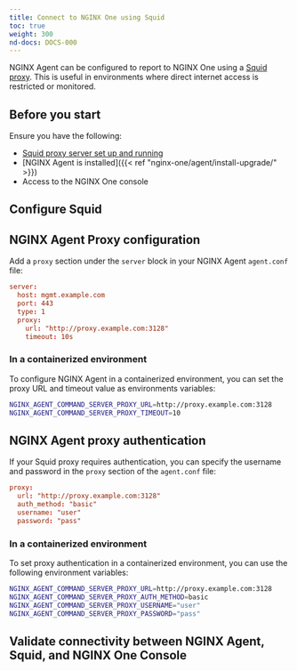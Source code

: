 ```yaml
---
title: Connect to NGINX One using Squid
toc: true
weight: 300
nd-docs: DOCS-000
---
```


NGINX Agent can be configured to report to NGINX One using a [Squid proxy](https://www.squid-cache.org/). This is useful in environments where direct internet access is restricted or monitored.

## Before you start

Ensure you have the following:

- [Squid proxy server set up and running](https://wiki.squid-cache.org/SquidFaq/InstallingSquid)
- [NGINX Agent is installed]({{< ref "nginx-one/agent/install-upgrade/" >}})
- Access to the NGINX One console

## Configure Squid

## NGINX Agent Proxy configuration

Add a `proxy` section under the `server` block in your NGINX Agent `agent.conf` file:

```conf
server:
  host: mgmt.example.com
  port: 443
  type: 1
  proxy:
    url: "http://proxy.example.com:3128"
    timeout: 10s
```

### In a containerized environment

To configure NGINX Agent in a containerized environment, you can set the proxy
URL and timeout value as environments variables:

```bash
NGINX_AGENT_COMMAND_SERVER_PROXY_URL=http://proxy.example.com:3128
NGINX_AGENT_COMMAND_SERVER_PROXY_TIMEOUT=10
```

## NGINX Agent proxy authentication

If your Squid proxy requires authentication, you can specify the username and password in the `proxy` section of the `agent.conf` file:

```conf
proxy:
  url: "http://proxy.example.com:3128"
  auth_method: "basic"
  username: "user"
  password: "pass"
```

### In a containerized environment

To set proxy authentication in a containerized environment, you can use the following environment variables:

```bash
NGINX_AGENT_COMMAND_SERVER_PROXY_URL=http://proxy.example.com:3128
NGINX_AGENT_COMMAND_SERVER_PROXY_AUTH_METHOD=basic
NGINX_AGENT_COMMAND_SERVER_PROXY_USERNAME="user"
NGINX_AGENT_COMMAND_SERVER_PROXY_PASSWORD="pass"
```

## Validate connectivity between NGINX Agent, Squid, and NGINX One Console

